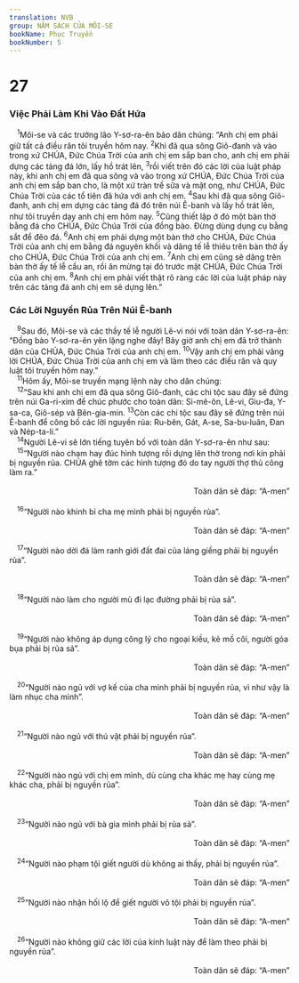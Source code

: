 ```yaml
---
translation: NVB
group: NĂM SÁCH CỦA MÔI-SE
bookName: Phục Truyền 
bookNumber: 5
---
```


<div class="title"><h1>27</h1><h3>Việc Phải Làm Khi Vào Đất Hứa </h3></div>
<span class="verse phu_27_1"> <sup>1</sup>Môi-se và các trưởng lão Y-sơ-ra-ên bảo dân chúng: “Anh chị em phải giữ tất cả điều răn tôi truyền hôm nay. </span>
<span class="verse phu_27_2"><sup>2</sup>Khi đã qua sông Giô-đanh và vào trong xứ CHÚA, Đức Chúa Trời của anh chị em sắp ban cho, anh chị em phải dựng các tảng đá lớn, lấy hồ trát lên, </span>
<span class="verse phu_27_3"><sup>3</sup>rồi viết trên đó các lời của luật pháp này, khi anh chị em đã qua sông và vào trong xứ CHÚA, Đức Chúa Trời của anh chị em sắp ban cho, là một xứ tràn trề sữa và mật ong, như CHÚA, Đức Chúa Trời của các tổ tiên đã hứa với anh chị em. </span>
<span class="verse phu_27_4"><sup>4</sup>Sau khi đã qua sông Giô-đanh, anh chị em dựng các tảng đá đó trên núi Ê-banh và lấy hồ trát lên, như tôi truyền dạy anh chị em hôm nay. </span>
<span class="verse phu_27_5"><sup>5</sup>Cũng thiết lập ở đó một bàn thờ bằng đá cho CHÚA, Đức Chúa Trời của đồng bào. Đừng dùng dụng cụ bằng sắt để đẽo đá. </span>
<span class="verse phu_27_6"><sup>6</sup>Anh chị em phải dựng một bàn thờ cho CHÚA, Đức Chúa Trời của anh chị em bằng đá nguyên khối và dâng tế lễ thiêu trên bàn thờ ấy cho CHÚA, Đức Chúa Trời của anh chị em. </span>
<span class="verse phu_27_7"><sup>7</sup>Anh chị em cũng sẽ dâng trên bàn thờ ấy tế lễ cầu an, rồi ăn mừng tại đó trước mặt CHÚA, Đức Chúa Trời của anh chị em. </span>
<span class="verse phu_27_8"><sup>8</sup>Anh chị em phải viết thật rõ ràng các lời của luật pháp này trên các tảng đá anh chị em sẽ dựng lên.” <br/></span>
<div class="title"><h3>Các Lời Nguyền Rủa Trên Núi Ê-banh </h3></div>
<span class="verse phu_27_9"> <sup>9</sup>Sau đó, Môi-se và các thầy tế lễ người Lê-vi nói với toàn dân Y-sơ-ra-ên: “Đồng bào Y-sơ-ra-ên yên lặng nghe đây! Bây giờ anh chị em đã trở thành dân của CHÚA, Đức Chúa Trời của anh chị em. </span>
<span class="verse phu_27_10"><sup>10</sup>Vậy anh chị em phải vâng lời CHÚA, Đức Chúa Trời của anh chị em và làm theo các điều răn và quy luật tôi truyền hôm nay.” <br/></span>
<span class="verse phu_27_11"> <sup>11</sup>Hôm ấy, Môi-se truyền mạng lệnh này cho dân chúng: <br/></span>
<span class="verse phu_27_12"> <sup>12</sup>“Sau khi anh chị em đã qua sông Giô-đanh, các chi tộc sau đây sẽ đứng trên núi Ga-ri-xim để chúc phước cho toàn dân: Si-mê-ôn, Lê-vi, Giu-đa, Y-sa-ca, Giô-sép và Bên-gia-min. </span>
<span class="verse phu_27_13"><sup>13</sup>Còn các chi tộc sau đây sẽ đứng trên núi Ê-banh để công bố các lời nguyền rủa: Ru-bên, Gát, A-se, Sa-bu-luân, Đan và Nép-ta-li.” <br/></span>
<span class="verse phu_27_14"> <sup>14</sup>Người Lê-vi sẽ lớn tiếng tuyên bố với toàn dân Y-sơ-ra-ên như sau: <br/></span>
<span class="verse phu_27_15"> <sup>15</sup>“Người nào chạm hay đúc hình tượng rồi dựng lên thờ trong nơi kín phải bị nguyền rủa. CHÚA ghê tởm các hình tượng đó do tay người thợ thủ công làm ra.” <br/> <aside style="text-align:right;">Toàn dân sẽ đáp: “A-men” </aside><br/></span>
<span class="verse phu_27_16"> <sup>16</sup>“Người nào khinh bỉ cha mẹ mình phải bị nguyền rủa”. <br/> <aside style="text-align:right;">Toàn dân sẽ đáp: “A-men” </aside><br/></span>
<span class="verse phu_27_17"> <sup>17</sup>“Người nào dời đá làm ranh giới đất đai của láng giềng phải bị nguyền rủa”. <br/> <aside style="text-align:right;">Toàn dân sẽ đáp: “A-men” </aside><br/></span>
<span class="verse phu_27_18"> <sup>18</sup>“Người nào làm cho người mù đi lạc đường phải bị rủa sả”. <br/> <aside style="text-align:right;">Toàn dân sẽ đáp: “A-men” </aside><br/></span>
<span class="verse phu_27_19"> <sup>19</sup>“Người nào không áp dụng công lý cho ngoại kiều, kẻ mồ côi, người góa bụa phải bị rủa sả”. <br/> <aside style="text-align:right;">Toàn dân sẽ đáp: “A-men” </aside><br/></span>
<span class="verse phu_27_20"> <sup>20</sup>“Người nào ngủ với vợ kế của cha mình phải bị nguyền rủa, vì như vậy là làm nhục cha mình”. <br/> <aside style="text-align:right;">Toàn dân sẽ đáp: “A-men” </aside><br/></span>
<span class="verse phu_27_21"> <sup>21</sup>“Người nào ngủ với thú vật phải bị nguyền rủa”. <br/> <aside style="text-align:right;">Toàn dân sẽ đáp: “A-men” </aside><br/></span>
<span class="verse phu_27_22"> <sup>22</sup>“Người nào ngủ với chị em mình, dù cùng cha khác mẹ hay cùng mẹ khác cha, phải bị nguyền rủa”. <br/> <aside style="text-align:right;">Toàn dân sẽ đáp: “A-men” </aside><br/></span>
<span class="verse phu_27_23"> <sup>23</sup>“Người nào ngủ với bà gia mình phải bị rủa sả”. <br/> <aside style="text-align:right;">Toàn dân sẽ đáp: “A-men” </aside><br/></span>
<span class="verse phu_27_24"> <sup>24</sup>“Người nào phạm tội giết người dù không ai thấy, phải bị nguyền rủa”. <br/> <aside style="text-align:right;">Toàn dân sẽ đáp: “A-men” </aside><br/></span>
<span class="verse phu_27_25"> <sup>25</sup>“Người nào nhận hối lộ để giết người vô tội phải bị nguyền rủa”. <br/> <aside style="text-align:right;">Toàn dân sẽ đáp: “A-men” </aside><br/></span>
<span class="verse phu_27_26"> <sup>26</sup>“Người nào không giữ các lời của kinh luật này để làm theo phải bị nguyền rủa”. <br/> <aside style="text-align:right;">Toàn dân sẽ đáp: “A-men” </aside><br/></span>

